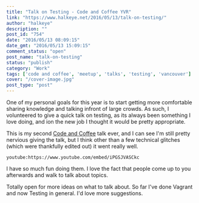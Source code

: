 ```yaml
---
title: "Talk on Testing - Code and Coffee YVR"
link: "https://www.halkeye.net/2016/05/13/talk-on-testing/"
author: "halkeye"
description: ""
post_id: "754"
date: "2016/05/13 08:09:15"
date_gmt: "2016/05/13 15:09:15"
comment_status: "open"
post_name: "talk-on-testing"
status: "publish"
category: "Work"
tags: ['code and coffee', 'meetup', 'talks', 'testing', 'vancouver']
cover: "/cover-image.jpg"
post_type: "post"
---
```


One of my personal goals for this year is to start getting more comfortable sharing knowledge and talking infront of large crowds. As such, I volunteered to give a quick talk on testing, as its always been something I love doing, and ion the new job I thought it would be pretty appropriate.

This is my second [Code and Coffee](http://www.meetup.com/Code-Coffee-Vancouver/) talk ever, and I can see I'm still pretty nervious giving the talk, but I think other than a few technical glitches (which were thankfully edited out) it went really well.

`youtube:https://www.youtube.com/embed/iPGSJVASCkc`

I have so much fun doing them. I love the fact that people come up to you afterwards and walk to talk about topics.

Totally open for more ideas on what to talk about. So far I've done Vagrant and now Testing in general. I'd love more suggestions.

